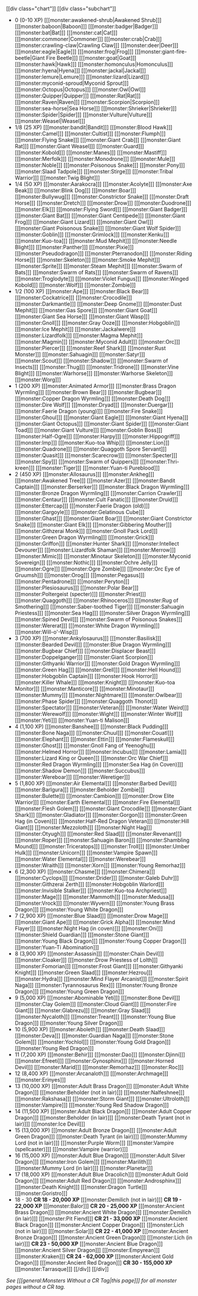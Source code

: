[[div class="chart"]]
[[div class="subchart"]]
+ 0 (0-10 XP)
[[[monster:awakened-shrub|Awakened Shrub]]]
[[[monster:baboon|Baboon]]]
[[[monster:badger|Badger]]]
[[[monster:bat|Bat]]]
[[[monster:cat|Cat]]]
[[[monster:commoner|Commoner]]]
[[[monster:crab|Crab]]]
[[[monster:crawling-claw|Crawling Claw]]]
[[[monster:deer|Deer]]]
[[[monster:eagle|Eagle]]]
[[[monster:frog|Frog]]]
[[[monster:giant-fire-beetle|Giant Fire Beetle]]]
[[[monster:goat|Goat]]]
[[[monster:hawk|Hawk]]]
[[[monster:homonculus|Homonculus]]]
[[[monster:hyena|Hyena]]]
[[[monster:jackal|Jackal]]]
[[[monster:lemure|Lemure]]]
[[[monster:lizard|Lizard]]]
[[[monster:myconid-sproud|Myconid Sprout]]]
[[[monster:Octopus|Octopus]]]
[[[monster:Owl|Owl]]]
[[[monster:Quipper|Quipper]]]
[[[monster:Rat|Rat]]]
[[[monster:Raven|Raven]]]
[[[monster:Scorpion|Scorpion]]]
[[[monster:sea-horse|Sea Horse]]]
[[[monster:Shrieker|Shrieker]]]
[[[monster:Spider|Spider]]]
[[[monster:Vulture|Vulture]]]
[[[monster:Weasel|Weasel]]]
+ 1/8 (25 XP)
[[[monster:bandit|Bandit]]]
[[[monster:Blood Hawk]]]
[[[monster:Camel]]]
[[[monster:Cultist]]]
[[[monster:Flumph]]]
[[[monster:Flying Snake]]]
[[[monster:Giant Crab]]]
[[[monster:Giant Rat]]]
[[[monster:Giant Weasel]]]
[[[monster:Guard]]]
[[[monster:Kobold]]]
[[[monster:Manes]]]
[[[monster:Mastiff]]]
[[[monster:Merfolk]]]
[[[monster:Monodrone]]]
[[[monster:Mule]]]
[[[monster:Noble]]]
[[[monster:Poisonous Snake]]]
[[[monster:Pony]]]
[[[monster:Slaad Tadpole]]]
[[[monster:Stirge]]]
[[[monster:Tribal Warrior]]]
[[[monster:Twig Blight]]]
+ 1/4 (50 XP)
[[[monster:Aarakocra]]]
[[[monster:Acolyte]]]
[[[monster:Axe Beak]]]
[[[monster:Blink Dog]]]
[[[monster:Boar]]]
[[[monster:Bullywug]]]
[[[monster:Constrictor Snake]]]
[[[monster:Draft Horse]]]
[[[monster:Dretch]]]
[[[monster:Drow]]]
[[[monster:Duodrone]]]
[[[monster:Elk]]]
[[[monster:Flying Sword]]]
[[[monster:Giant Badger]]]
[[[monster:Giant Bat]]]
[[[monster:Giant Centipede]]]
[[[monster:Giant Frog]]]
[[[monster:Giant Lizard]]]
[[[monster:Giant Owl]]]
[[[monster:Giant Poisonous Snake]]]
[[[monster:Giant Wolf Spider]]]
[[[monster:Goblin]]]
[[[monster:Grimlock]]]
[[[monster:Kenku]]]
[[[monster:Kuo-toa]]]
[[[monster:Mud Mephit]]]
[[[monster:Needle Blight]]]
[[[monster:Panther]]]
[[[monster:Pixie]]]
[[[monster:Pseudodragon]]]
[[[monster:Pterranodon]]]
[[[monster:Riding Horse]]]
[[[monster:Skeleton]]]
[[[monster:Smoke Mephit]]]
[[[monster:Sprite]]]
[[[monster:Steam Mephit]]]
[[[monster:Swarm of Bats]]]
[[[monster:Swarm of Rats]]]
[[[monster:Swarm of Ravens]]]
[[[monster:Troglodyte]]]
[[[monster:Violet Fungus]]]
[[[monster:Winged Kobold]]]
[[[monster:Wolf]]]
[[[monster:Zombie]]]
+ 1/2 (100 XP)
[[[monster:Ape]]]
[[[monster:Black Bear]]]
[[[monster:Cockatrice]]]
[[[monster:Crocodile]]]
[[[monster:Darkmantle]]]
[[[monster:Deep Gnome]]]
[[[monster:Dust Mephit]]]
[[[monster:Gas Spore]]]
[[[monster:Giant Goat]]]
[[[monster:Giant Sea Horse]]]
[[[monster:Giant Wasp]]]
[[[monster:Gnoll]]]
[[[monster:Gray Ooze]]]
[[[monster:Hobgoblin]]]
[[[monster:Ice Mephit]]]
[[[monster:Jackalwere]]]
[[[monster:Lizardfolk]]]
[[[monster:Magma Mephit]]]
[[[monster:Magmin]]]
[[[monster:Myconid Adult]]]
[[[monster:Orc]]]
[[[monster:Piercer]]]
[[[monster:Reef Shark]]]
[[[monster:Rust Monster]]]
[[[monster:Sahuagin]]]
[[[monster:Satyr]]]
[[[monster:Scout]]]
[[[monster:Shadow]]]
[[[monster:Swarm of Insects]]]
[[[monster:Thug]]]
[[[monster:Tridrone]]]
[[[monster:Vine Blight]]]
[[[monster:Warhorse]]]
[[[monster:Warhorse Skeleton]]]
[[[monster:Worg]]]
+ 1 (200 XP)
[[[monster:Animated Armor]]]
[[[monster:Brass Dragon Wyrmling]]]
[[[monster:Brown Bear]]]
[[[monster:Bugbear]]]
[[[monster:Copper Dragon Wyrmling]]]
[[[monster:Death Dog]]]
[[[monster:Dire Wolf]]]
[[[monster:Dryad]]]
[[[monster:Duergar]]]
[[[monster:Faerie Dragon (young)]]]
[[[monster:Fire Snake]]]
[[[monster:Ghoul]]]
[[[monster:Giant Eagle]]]
[[[monster:Giant Hyena]]]
[[[monster:Giant Octopus]]]
[[[monster:Giant Spider]]]
[[[monster:Giant Toad]]]
[[[monster:Giant Vulture]]]
[[[monster:Goblin Boss]]]
[[[monster:Half-Ogre]]]
[[[monster:Harpy]]]
[[[monster:Hippogriff]]]
[[[monster:Imp]]]
[[[monster:Kuo-toa Whip]]]
[[[monster:Lion]]]
[[[monster:Quadrone]]]
[[[monster:Quaggoth Spore Servant]]]
[[[monster:Quasit]]]
[[[monster:Scarecrow]]]
[[[monster:Specter]]]
[[[monster:Spy]]]
[[[monster:Swarm of Quippers]]]
[[[monster:Thri-kreen]]]
[[[monster:Tiger]]]
[[[monster:Yuan-ti Pureblood]]]
+ 2 (450 XP)
[[[monster:Allosaurus]]]
[[[monster:Ankheg]]]
[[[monster:Awakened Tree]]]
[[[monster:Azer]]]
[[[monster:Bandit Captain]]]
[[[monster:Berserker]]]
[[[monster:Black Dragon Wyrmling]]]
[[[monster:Bronze Dragon Wyrmling]]]
[[[monster:Carrion Crawler]]]
[[[monster:Centaur]]]
[[[monster:Cult Fanatic]]]
[[[monster:Druid]]]
[[[monster:Ettercap]]]
[[[monster:Faerie Dragon (old)]]]
[[[monster:Gargoyle]]]
[[[monster:Gelatinous Cube]]]
[[[monster:Ghast]]]
[[[monster:Giant Boar]]]
[[[monster:Giant Constrictor Snake]]]
[[[monster:Giant Elk]]]
[[[monster:Gibbering Mouther]]]
[[[monster:Githzerai Monk]]]
[[[monster:Gnoll Pack Lord]]]
[[[monster:Green Dragon Wyrmling]]]
[[[monster:Grick]]]
[[[monster:Griffon]]]
[[[monster:Hunter Shark]]]
[[[monster:Intellect Devourer]]]
[[[monster:Lizardfolk Shaman]]]
[[[monster:Merrow]]]
[[[monster:Mimic]]]
[[[monster:Minotaur Skeleton]]]
[[[monster:Myconid Sovereign]]]
[[[monster:Nothic]]]
[[[monster:Ochre Jelly]]]
[[[monster:Ogre]]]
[[[monster:Ogre Zombie]]]
[[[monster:Orc Eye of Gruumsh]]]
[[[monster:Orog]]]
[[[monster:Pegasus]]]
[[[monster:Pentadrone]]]
[[[monster:Peryton]]]
[[[monster:Plesiosaurus]]]
[[[monster:Polar Bear]]]
[[[monster:Poltergeist (specter)]]]
[[[monster:Priest]]]
[[[monster:Quaggoth]]]
[[[monster:Rhinoceros]]]
[[[monster:Rug of Smothering]]]
[[[monster:Saber-toothed Tiger]]]
[[[monster:Sahuagin Priestess]]]
[[[monster:Sea Hag]]]
[[[monster:Silver Dragon Wyrmling]]]
[[[monster:Spined Devil]]]
[[[monster:Swarm of Poisonous Snakes]]]
[[[monster:Wererat]]]
[[[monster:White Dragon Wyrmling]]]
[[[monster:Will-o'-Wisp]]]
+ 3 (700 XP)
[[[monster:Ankylosaurus]]]
[[[monster:Basilisk]]]
[[[monster:Bearded Devil]]]
[[[monster:Blue Dragon Wyrmling]]]
[[[monster:Bugbear Chief]]]
[[[monster:Displacer Beast]]]
[[[monster:Doppelganger]]]
[[[monster:Giant Scorpion]]]
[[[monster:Githyanki Warrior]]]
[[[monster:Gold Dragon Wyrmling]]]
[[[monster:Green Hag]]]
[[[monster:Grell]]]
[[[monster:Hell Hound]]]
[[[monster:Hobgoblin Captain]]]
[[[monster:Hook Horror]]]
[[[monster:Killer Whale]]]
[[[monster:Knight]]]
[[[monster:Kuo-toa Monitor]]]
[[[monster:Manticore]]]
[[[monster:Minotaur]]]
[[[monster:Mummy]]]
[[[monster:Nightmare]]]
[[[monster:Owlbear]]]
[[[monster:Phase Spider]]]
[[[monster:Quaggoth Thonot]]]
[[[monster:Spectator]]]
[[[monster:Veteran]]]
[[[monster:Water Weird]]]
[[[monster:Werewolf]]]
[[[monster:Wight]]]
[[[monster:Winter Wolf]]]
[[[monster:Yeti]]]
[[[monster:Yuan-ti Malison]]]
+ 4 (1,100 XP)
[[[monster:Banshee]]]
[[[monster:Black Pudding]]]
[[[monster:Bone Naga]]]
[[[monster:Chuul]]]
[[[monster:Couatl]]]
[[[monster:Elephant]]]
[[[monster:Ettin]]]
[[[monster:Flameskull]]]
[[[monster:Ghost]]]
[[[monster:Gnoll Fang of Yeenoghu]]]
[[[monster:Helmed Horror]]]
[[[monster:Incubus]]]
[[[monster:Lamia]]]
[[[monster:Lizard King or Queen]]]
[[[monster:Orc War Chief]]]
[[[monster:Red Dragon Wyrmling]]]
[[[monster:Sea Hag (in Coven)]]]
[[[monster:Shadow Demon]]]
[[[monster:Succubus]]]
[[[monster:Wereboar]]]
[[[monster:Weretiger]]]
+ 5 (1,800 XP)
[[[monster:Air Elemental]]]
[[[monster:Barbed Devil]]]
[[[monster:Barlgura]]]
[[[monster:Beholder Zombie]]]
[[[monster:Bulette]]]
[[[monster:Cambion]]]
[[[monster:Drow Elite Warrior]]]
[[[monster:Earth Elemental]]]
[[[monster:Fire Elemental]]]
[[[monster:Flesh Golem]]]
[[[monster:Giant Crocodile]]]
[[[monster:Giant Shark]]]
[[[monster:Gladiator]]]
[[[monster:Gorgon]]]
[[[monster:Green Hag (in Coven)]]]
[[[monster:Half-Red Dragon Veteran]]]
[[[monster:Hill Giant]]]
[[[monster:Mezzoloth]]]
[[[monster:Night Hag]]]
[[[monster:Otyugh]]]
[[[monster:Red Slaad]]]
[[[monster:Revenant]]]
[[[monster:Roper]]]
[[[monster:Sahuagin Baron]]]
[[[monster:Shambling Mound]]]
[[[monster:Triceratops]]]
[[[monster:Troll]]]
[[[monster:Umber Hulk]]]
[[[monster:Unicorn]]]
[[[monster:Vampire Spawn]]]
[[[monster:Water Elemental]]]
[[[monster:Werebear]]]
[[[monster:Wraith]]]
[[[monster:Xorn]]]
[[[monster:Young Remorhaz]]]
+ 6 (2,300 XP)
[[[monster:Chasme]]]
[[[monster:Chimera]]]
[[[monster:Cyclops]]]
[[[monster:Drider]]]
[[[monster:Galeb Duhr]]]
[[[monster:Githzerai Zerth]]]
[[[monster:Hobgoblin Warlord]]]
[[[monster:Invisible Stalker]]]
[[[monster:Kuo-toa Archpriest]]]
[[[monster:Mage]]]
[[[monster:Mammoth]]]
[[[monster:Medusa]]]
[[[monster:Vrock]]]
[[[monster:Wyvern]]]
[[[monster:Young Brass Dragon]]]
[[[monster:Young White Dragon]]]
+ 7 (2,900 XP)
[[[monster:Blue Slaad]]]
[[[monster:Drow Mage]]]
[[[monster:Giant Ape]]]
[[[monster:Grick Alpha]]]
[[[monster:Mind Flayer]]]
[[[monster:Night Hag (in coven)]]]
[[[monster:Oni]]]
[[[monster:Shield Guardian]]]
[[[monster:Stone Giant]]]
[[[monster:Young Black Dragon]]]
[[[monster:Young Copper Dragon]]]
[[[monster:Yuan-Ti Abomination]]]
+ 8 (3,900 XP)
[[[monster:Assassin]]]
[[[monster:Chain Devil]]]
[[[monster:Cloaker]]]
[[[monster:Drow Priestess of Lolth]]]
[[[monster:Fomorian]]]
[[[monster:Frost Giant]]]
[[[monster:Githyanki Knight]]]
[[[monster:Green Slaad]]]
[[[monster:Hezrou]]]
[[[monster:Hydra]]]
[[[monster:Mind Flayer Arcanist]]]
[[[monster:Spirit Naga]]]
[[[monster:Tyrannosaurus Rex]]]
[[[monster:Young Bronze Dragon]]]
[[[monster:Young Green Dragon]]]
+ 9 (5,000 XP)
[[[monster:Abominable Yeti]]]
[[[monster:Bone Devil]]]
[[[monster:Clay Golem]]]
[[[monster:Cloud Giant]]]
[[[monster:Fire Giant]]]
[[[monster:Glabrezu]]]
[[[monster:Gray Slaad]]]
[[[monster:Nycaloth]]]
[[[monster:Treant]]]
[[[monster:Young Blue Dragon]]]
[[[monster:Young Silver Dragon]]]
+ 10 (5,900 XP)
[[[monster:Aboleth]]]
[[[monster:Death Slaad]]]
[[[monster:Deva]]]
[[[monster:Guardian Naga]]]
[[[monster:Stone Golem]]]
[[[monster:Yochlol]]]
[[[monster:Young Gold Dragon]]]
[[[monster:Young Red Dragon]]] 
+ 11 (7,200 XP)
[[[monster:Behir]]]
[[[monster:Dao]]]
[[[monster:Djinni]]]
[[[monster:Efreeti]]]
[[[monster:Gynosphinx]]]
[[[monster:Horned Devil]]]
[[[monster:Marid]]]
[[[monster:Remorhaz]]]
[[[monster:Roc]]]
+ 12 (8,400 XP)
[[[monster:Arcanaloth]]]
[[[monster:Archmage]]]
[[[monster:Erinyes]]]
+ 13 (10,000 XP)
[[[monster:Adult Brass Dragon]]]
[[[monster:Adult White Dragon]]]
[[[monster:Beholder (not in lair)]]]
[[[monster:Nalfeshnee]]]
[[[monster:Rakshasa]]]
[[[monster:Storm Giant]]]
[[[monster:Ultroloth]]]
[[[monster:Vampire]]]
[[[monster:Young Red Shadow Dragon]]]
+ 14 (11,500 XP)
[[[monster:Adult Black Dragon]]]
[[[monster:Adult Copper Dragon]]]
[[[monster:Beholder (in lair)]]]
[[[monster:Death Tyrant (not in lair)]]]
[[[monster:Ice Devil]]]
+ 15 (13,000 XP)
[[[monster:Adult Bronze Dragon]]]
[[[monster:Adult Green Dragon]]]
[[[monster:Death Tyrant (in lair)]]]
[[[monster:Mummy Lord (not in lair)]]]
[[[monster:Purple Worm]]]
[[[monster:Vampire (spellcaster)]]]
[[[monster:Vampire (warrior)]]]
+ 16 (15,000 XP)
[[[monster:Adult Blue Dragon]]]
[[[monster:Adult Silver Dragon]]]
[[[monster:Iron Golem]]]
[[[monster:Marilith]]]
[[[monster:Mummy Lord (in lair)]]]
[[[monster:Planetar]]]
+ 17 (18,000 XP)
[[[monster:Adult Blue Dracolich]]]
[[[monster:Adult Gold Dragon]]]
[[[monster:Adult Red Dragon]]]
[[[monster:Androsphinx]]]
[[[monster:Death Knight]]]
[[[monster:Dragon Turtle]]]
[[[monster:Goristro]]]
+ 18 - 30
**CR 18 - 20,000 XP**
[[[monster:Demilich (not in lair)]]]
**CR 19 - 22,000 XP**
[[[monster:Balor]]]
**CR 20 - 25,000 XP**
[[[monster:Ancient Brass Dragon]]]
[[[monster:Ancient White Dragon]]]
[[[monster:Demilich (in lair)]]]
[[[monster:Pit Fiend]]]
**CR 21 - 33,000 XP**
[[[monster:Ancient Black Dragon]]]
[[[monster:Ancient Copper Dragon]]]
[[[monster:Lich (not in lair)]]]
[[[monster:Solar]]]
**CR 22 - 41,000 XP**
[[[monster:Ancient Bronze Dragon]]]
[[[monster:Ancient Green Dragon]]]
[[[monster:Lich (in lair)]]]
**CR 23 - 50,000 XP**
[[[monster:Ancient Blue Dragon]]]
[[[monster:Ancient Silver Dragon]]]
[[[monster:Empyrean]]]
[[[monster:Kraken]]]
**CR 24 - 62,000 XP**
[[[monster:Ancient Gold Dragon]]]
[[[monster:Ancient Red Dragon]]]
**CR 30 - 155,000 XP**
[[[monster:Tarrasque]]]
[[/div]]
[[/div]]

*See [[[general:Monsters Without a CR Tag|this page]]] for all monster pages without a CR tag.*